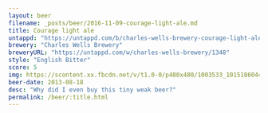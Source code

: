 ```yaml
---
layout: beer
filename: _posts/beer/2016-11-09-courage-light-ale.md
title: Courage light ale
untappd: "https://untappd.com/b/charles-wells-brewery-courage-light-ale/113545"
brewery: "Charles Wells Brewery"
breweryURL: "https://untappd.com/w/charles-wells-brewery/1348"
style: "English Bitter"
score: 5
img: https://scontent.xx.fbcdn.net/v/t1.0-0/p480x480/1003533_10151860443063745_1669379479_n.jpg?oh=0d0834c39bd3648b3b0ec9a96dd3bbe9&oe=590BE2A9
beer-date: 2013-08-18
desc: "Why did I even buy this tiny weak beer?"
permalink: /beer/:title.html
---
```

